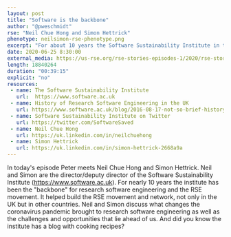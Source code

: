 ```yaml
---
layout: post
title: "Software is the backbone"
author: "@pweschmidt"
rse: "Neil Chue Hong and Simon Hettrick"
phenotype: neilsimon-rse-phenotype.png
excerpt: "For about 10 years the Software Sustainability Institute in the UK has been the backbone of research software engineering. But how did their work fare during the coronavirus pandemic? And how will research software engineering change in future?"
date: 2020-06-25 8:30:00
external_media: https://us-rse.org/rse-stories-episodes-1/2020/rse-stories-huechong-hettrick-episode-22.mp3
length: 18840264
duration: "00:39:15"
explicit: "no"
resources:
 - name: The Software Sustainability Institute
   url:  https://www.software.ac.uk
 - name: History of Research Software Engineering in the UK
   url: https://www.software.ac.uk/blog/2016-08-17-not-so-brief-history-research-software-engineers
 - name: Software Sustainability Institute on Twitter
   url: https://twitter.com/SoftwareSaved 
 - name: Neil Chue Hong
   url: https://uk.linkedin.com/in/neilchuehong
 - name: Simon Hettrick
   url: https://uk.linkedin.com/in/simon-hettrick-2668a9a
--- 
```


In today's episode Peter meets Neil Chue Hong and Simon Hettrick. Neil and Simon are the director/deputy director of the Software Sustainability Institute (https://www.software.ac.uk). For nearly 10 years the institute has been the "backbone" for research software engineering and the RSE movement. 
It helped build the RSE movement and network, not only in the UK but in other countries. Neil and Simon discuss what changes the coronavirus pandemic brought to research software engineering as well as the challenges and opportunities that lie ahead of us. And did you know the institute has a blog with cooking recipes?


